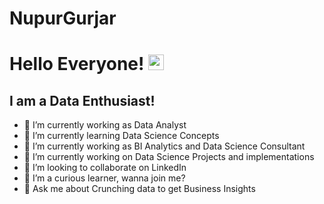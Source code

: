 # NupurGurjar
# Hello Everyone! <img src="https://media.giphy.com/media/hvRJCLFzcasrR4ia7z/giphy.gif" width="25px">
## I am a Data Enthusiast!
- 🔭 I’m currently working as Data Analyst
- 🌱 I’m currently learning Data Science Concepts
- 🔭 I’m currently working as BI Analytics and Data Science Consultant 
- 🌱 I’m currently working on Data Science Projects and implementations
- 👯 I’m looking to collaborate on LinkedIn
- 🤔 I’m a curious learner, wanna join me?
- 💬 Ask me about Crunching data to get Business Insights
